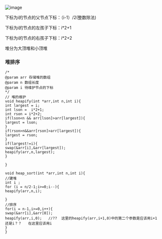 ![image](https://img-blog.csdnimg.cn/a6816168a93041c99c816cc13781b3fd.png)

下标为i的节点的父节点下标：（i-1）/2(整数除法)

下标为i的节点的左孩子下标：i*2+1

下标为i的节点的右孩子下标：i*2+2

堆分为大顶堆和小顶堆

### 堆排序

```
/*
@param arr 存储堆的数组
@param n 数组长度
@param i 待维护节点的下标
*/
// 堆的维护
void heapify(int *arr,int n,int i){
int largest = i;
int lson =  i*2+1;
int rson = i*2+2;
if(lson<n && arr[lson]>arr[largest]){
largest = lson;
}
if(rson>n&&arr[rson]>arr[largest]){
largest = rson;
}
if(largest!=i){
swap(&arr[i],&arr[largest]);
heapify(arr,n,largest);
}

}

void heap_sort(int *arr,int n,int i){
//建堆
int i ; 
for (i = n/2-1;i>=0;i--){
heapify(arr,n,i);

}
//排序
for(i = n-1,i>=0,i++){
swap(&arr[i],&arr[0]);
heapify(arr,i,0);   //??  这里的heapify(arr,i+1,0)中的第二个参数是应该用i+1还是i？？   在这里应该用i
}
}


```

